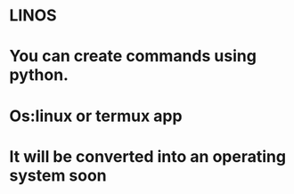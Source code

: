 # LINOS
# You can create commands using python.
# Os:linux or termux app
# It will be converted into an operating system soon 
